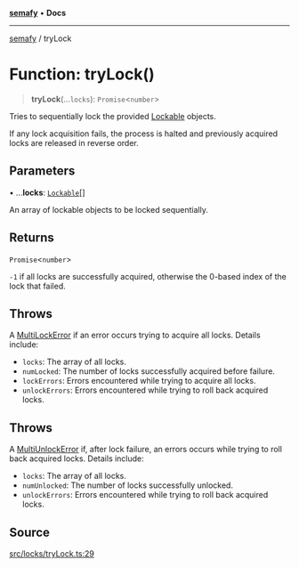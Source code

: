 [**semafy**](../README.md) • **Docs**

***

[semafy](../globals.md) / tryLock

# Function: tryLock()

> **tryLock**(...`locks`): `Promise`\<`number`\>

Tries to sequentially lock the provided [Lockable](../interfaces/Lockable.md) objects.

If any lock acquisition fails, the process is halted
and previously acquired locks are released in reverse order.

## Parameters

• ...**locks**: [`Lockable`](../interfaces/Lockable.md)[]

An array of lockable objects to be locked sequentially.

## Returns

`Promise`\<`number`\>

`-1` if all locks are successfully acquired, otherwise the 0-based index of the lock that failed.

## Throws

A [MultiLockError](../classes/MultiLockError.md) if an error occurs trying to acquire all
locks. Details include:
 - `locks`: The array of all locks.
 - `numLocked`: The number of locks successfully acquired before failure.
 - `lockErrors`: Errors encountered while trying to acquire all locks.
 - `unlockErrors`: Errors encountered while trying to roll back acquired locks.

## Throws

A [MultiUnlockError](../classes/MultiUnlockError.md) if, after lock failure, an errors occurs
while trying to roll back acquired locks. Details include:
 - `locks`: The array of all locks.
 - `numUnlocked`: The number of locks successfully unlocked.
 - `unlockErrors`: Errors encountered while trying to roll back acquired locks.

## Source

[src/locks/tryLock.ts:29](https://github.com/havelessbemore/semafy/blob/149e7eb3316334bacba0da85965a5d191883e2fc/src/locks/tryLock.ts#L29)
